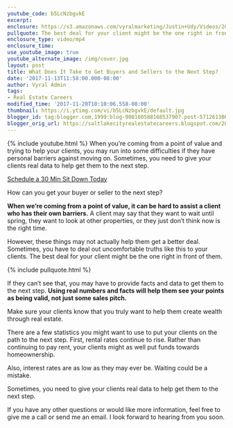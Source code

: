 ```yaml
---
youtube_code: b5LcNzbgvkE
excerpt:
enclosure: https://s3.amazonaws.com/vyralmarketing/Justin+Udy/Videos/2017/November/Salt+Lake+City+Real+Estate+Agent-+What+Does+It+Take+to+Get+Buyers+and+Sellers+to+the+Next+Step%253F.mp4
pullquote: The best deal for your client might be the one right in front of them.
enclosure_type: video/mp4
enclosure_time:
use_youtube_image: true
youtube_alternate_image: /img/cover.jpg
layout: post
title: What Does It Take to Get Buyers and Sellers to the Next Step?
date: '2017-11-13T11:58:00.000-08:00'
author: Vyral Admin
tags:
- Real Estate Careers
modified_time: '2017-11-20T10:10:06.558-08:00'
thumbnail: https://i.ytimg.com/vi/b5LcNzbgvkE/default.jpg
blogger_id: tag:blogger.com,1999:blog-908160588168537907.post-5712613069286978740
blogger_orig_url: https://saltlakecityrealestatecareers.blogspot.com/2017/11/what-does-it-take-to-get-buyers-and.html
---
```

{% include youtube.html %}
When you’re coming from a point of value and trying to help your clients, you may run into some difficulties if they have personal barriers against moving on. Sometimes, you need to give your clients real data to help get them to the next step.

<div class="post-cta">
<a href="/contact/" target="_blank">Schedule a 30 Min Sit Down Today</a>
</div>

How can you get your buyer or seller to the next step?

**When we’re coming from a point of value, it can be hard to assist a client who has their own barriers.** A client may say that they want to wait until spring, they want to look at other properties, or they just don’t think now is the right time.

However, these things may not actually help them get a better deal. Sometimes, you have to deal out uncomfortable truths like this to your clients. The best deal for your client might be the one right in front of them.

{% include pullquote.html %}

If they can’t see that, you may have to provide facts and data to get them to the next step. **Using real numbers and facts will help them see your points as being valid, not just some sales pitch.**

Make sure your clients know that you truly want to help them create wealth through real estate.

There are a few statistics you might want to use to put your clients on the path to the next step. First, rental rates continue to rise. Rather than continuing to pay rent, your clients might as well put funds towards homeownership.

Also, interest rates are as low as they may ever be. Waiting could be a mistake.

Sometimes, you need to give your clients real data to help get them to the next step.

If you have any other questions or would like more information, feel free to give me a call or send me an email. I look forward to hearing from you soon.
